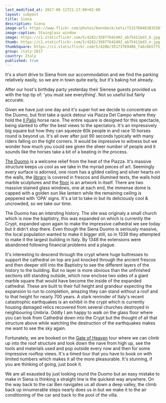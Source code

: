 ```yaml
--- 
last_modified_at: 2017-06-11T21:17:00+02:00
layout: subpost
title: Siena
description: Siena
image-url: https://www.flickr.com/photos/bennbeck/sets/72157684638353875
image-caption: Stainglass window
image: https://c1.staticflickr.com/5/4282/35077642402_ab75411bd3_b.jpg
thumb: https://c1.staticflickr.com/5/4282/35077642402_ab75411bd3_n.jpg
thumbSquare: https://c1.staticflickr.com/5/4206/35173769486_fa8c6b5775_q.jpg
group: italy-2017
country: Italy
published: true
---
```


It's a short drive to Siena from our accommodation and we find the parking relatively easily, so we are in town quite early, but it's baking hot already.

After our host's birthday party yesterday their Sienese guests provided us with the top tip of: 'you must see everything'. Not so useful but fairly accurate.

Given we have just one day and it's super hot we decide to concentrate on the Duomo, but first take a quick detour via Piazza Del Campo where they hold the [Il Palio](http://us.thepalio.com) horse race.
The entire square is designed for this spectacle, being slanted to offer the best views to the spectators. It's an impressively big square but how they can squeeze 60k people
in and race 10 horses round is beyond us. It's all over after just 90 seconds typically with many riders falling on the tight corners. It would be impressive to witness but
we wonder how much you could see given the sheer number of people and it sounds like the horses take a bit of a beating in the process.

[The Duomo](http://operaduomo.siena.it/en/) is a welcome relief from the heat of the Piazza. It's massive structure keeps us cool as we take in the myriad pieces of art. 
Seemingly every surface is adorned, one room
has a gilded ceiling and silver hearts on the walls, the [library](http://operaduomo.siena.it/en/sites/piccolomini_library/) is covered in frescos and illumined texts, 
the walls hold marble sculptures and the [floor](http://operaduomo.siena.it/en/sites/floor/) is an artwork in itself.
There are two massive stained glass windows, one at each end, the immense dome is capped with a golden sun like lantern while the remaining ceiling is peppered with 'OPA' signs.
It's a lot to take in but its deliciously cool & uncrowded, so we take our time.

The Duomo has an intersting history. The site was originaly a small church which is now the baptistry, this was expanded on which is currently the Crypt, expanded upon again
to make the impressive cathedral we see today but it didn't stop there. Even though the Siena Duomo is seriously massive, the local population wanted to make it bigger still, so in
1339 they attempted to make it the largest building in Italy. By 1348 the extensions were abandoned following financial problems and a plague. 

It's interesting to descend through the crypt where huge buttresses to support the cathedral on top are just knocked through the ancient frescos and then deeper still into 
the Baptistry to see the different layers of the history to the building. But no layer is more obvious than the unfinished sections still standing outside, which now enclose 
two sides of a giant marble square that would have become the inside of the expanded cathedral. These are built to their full height and grandeur expecting the expansion to
run to completion, amazing they can stand without a roof and to that height for nearly 700 years. A stark reminder of Italy's recent catastrophic earthquakes is an exhibit in the
crypt which is currently housing damaged relics recovered from several churches destroyed in neighbouring Umbria. Oddly I am happy to walk on the glass floor where you can look 
from Cathedral down into the Crypt but the thought of all that structure above while watching the destruction of the earthquakes makes me want to see the sky again.

Fortunately, we are booked on the [Gate of Heaven](http://operaduomo.siena.it/en/sites/gate_of_heaven/) tour where we can climb up into the roof structure and look down
the nave from high up, see the tools and materials used and pop outside every now and then for some impressive rooftop views.
It's a timed tour that you have to book on with limited numbers which makes it all the more pleasurable. It's stunning, if you are thinking of going, just book it.

We are all exausted by just looking round the Duomo but an easy mistake to make in Siena is thinking a straight line is the quickest way anywhere. On the way back to the car
Ben navigates us all down a deep valley, the climb back up innumerable steps nearly does us in but we make it to the air conditioning of the car and back to the pool of the villa.